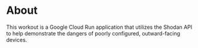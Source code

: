 # About   
This workout is a Google Cloud Run application that utilizes the Shodan API to help demonstrate the dangers of poorly configured, outward-facing devices.   